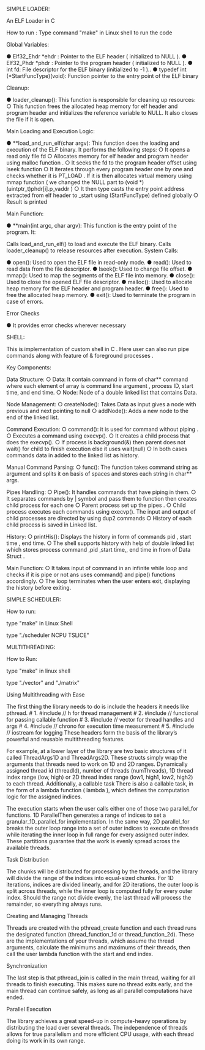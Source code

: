 SIMPLE LOADER:

An ELF Loader in C

How to run : Type command "make" in Linux shell to run the code

Global Variables:

● Elf32_Ehdr *ehdr : Pointer to the ELF header ( initialized to NULL ). ● Elf32_Phdr *phdr : Pointer to the program header ( initialized to NULL ). ● int fd: File descriptor for the ELF binary (initialized to -1 ).. ● typedef int (*StartFuncType)(void): Function pointer to the entry point of the ELF binary

Cleanup:

● loader_cleanup(): This function is responsible for cleaning up resources: ○ This function frees the allocated heap memory for elf header and program header and initializes the reference variable to NULL. It also closes the file if it is open.

Main Loading and Execution Logic:

● **load_and_run_elf(char argv): This function does the loading and execution of the ELF binary. It performs the following steps: ○ It opens a read only file fd ○ Allocates memory for elf header and program header using malloc function . ○ It seeks the fd to the program header offset using lseek function ○ It iterates through every program header one by one and checks whether it is PT_LOAD . If it is then allocates virtual memory using mmap function ( we changed the NULL part to (void *)(uintptr_t)phdr[i].p_vaddr ) ○ It then type casts the entry point address extracted from elf header to _start using (StartFuncType) defined globally ○ Result is printed

Main Function:

● **main(int argc, char argv): This function is the entry point of the program. It:

Calls load_and_run_elf() to load and execute the ELF binary.
Calls loader_cleanup() to release resources after execution.
System Calls:

● open(): Used to open the ELF file in read-only mode. ● read(): Used to read data from the file descriptor. ● lseek(): Used to change file offset. ● mmap(): Used to map the segments of the ELF file into memory. ● close(): Used to close the opened ELF file descriptor. ● malloc(): Used to allocate heap memory for the ELF header and program header. ● free(): Used to free the allocated heap memory. ● exit(): Used to terminate the program in case of errors.

Error Checks

● It provides error checks wherever necessary

SHELL:

This is implementation of custom shell in C . Here user can also run pipe commands along with feature of & foreground processes .

Key Components:

Data Structure:
○ Data: It contain command in form of char** command where each element of array is command line argument , process ID, start time, and end time. ○ Node: Node of a double linked list that contains Data.

Node Management:
○ createNode(): Takes Data as input gives a node with previous and next pointing to null ○ addNode(): Adds a new node to the end of the linked list.

Command Execution:
○ command(): it is used for command without piping . ○ Executes a command using execvp(). ○ It creates a child process that does the execvp(). ○ If process is background(&) then parent does not wait() for child to finish execution else it uses wait(null) ○ In both cases commands data in added to the linked list as history.

Manual Command Parsing:
○ func(): The function takes command string as argument and splits it on basis of spaces and stores each string in char** args.

Pipes Handling:
○ Pipe(): It handles commands that have piping in them. ○ It separates commands by | symbol and pass them to function then creates child process for each one ○ Parent process set up the pipes . ○ Child process executes each commands using execvp(). The input and output of child processes are directed by using dup2 commands ○ History of each child process is saved in Linked list.

History:
○ printHis(): Displays the history in form of commands pid , start time , end time. ○ The shell supports history with help of double linked list which stores process command ,pid ,start time,, end time in from of Data Struct .

Main Function:
○ It takes input of command in an infinite while loop and checks if it is pipe or not ans uses command() and pipe() functions accordingly. ○ The loop terminates when the user enters exit, displaying the history before exiting.

SIMPLE SCHEDULER:

How to run:

type "make" in Linux Shell

type "./scheduler NCPU TSLICE"

MULTITHREADING:

How to Run:

type "make" in linux shell

type "./vector" and "./matrix"

Using Multithreading with Ease

The first thing the library needs to do is include the headers it needs like pthread. # 1. #include // h for thread management # 2. #include // functional for passing callable function # 3. #include // vector for thread handles and args # 4. #include // chrono for execution time measurement # 5. #include // iostream for logging These headers form the basis of the library’s powerful and reusable multithreading features.

For example, at a lower layer of the library are two basic structures of it called ThreadArgs1D and ThreadArgs2D. These structs simply wrap the arguments that threads need to work on 1D and 2D ranges. Dynamically assigned thread id (threadId), number of threads (numThreads), 1D thread index range (low, high) or 2D thread index range (low1, high1, low2, high2) to each thread. Additionally, a callable task There is also a callable task, in the form of a lambda function ( lambda ), which defines the computation logic for the assigned indices.

The execution starts when the user calls either one of those two parallel_for functions. 1D ParallelThen generates a range of indices to set a granular_1D_parallel_for implementation. In the same way, 2D parallel_for breaks the outer loop range into a set of outer indices to execute on threads while iterating the inner loop in full range for every assigned outer index. These partitions guarantee that the work is evenly spread across the available threads.

Task Distribution

The chunks will be distributed for processing by the threads, and the library will divide the range of the indices into equal-sized chunks. For 1D iterations, indices are divided linearly, and for 2D iterations, the outer loop is split across threads, while the inner loop is computed fully for every outer index. Should the range not divide evenly, the last thread will process the remainder, so everything always runs.

Creating and Managing Threads

Threads are created with the pthread_create function and each thread runs the designated function (thread_function_1d or thread_function_2d). These are the implementations of your threads, which assume the thread arguments, calculate the minimums and maximums of their threads, then call the user lambda function with the start and end index.

Synchronization

The last step is that pthread_join is called in the main thread, waiting for all threads to finish executing. This makes sure no thread exits early, and the main thread can continue safely, as long as all parallel computations have ended.

Parallel Execution

The library achieves a great speed-up in compute-heavy operations by distributing the load over several threads. The independence of threads allows for true parallelism and more efficient CPU usage, with each thread doing its work in its own range.

